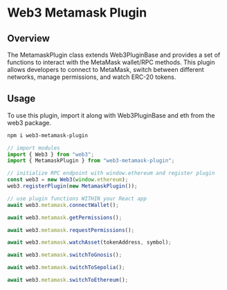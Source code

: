 # Web3 Metamask Plugin

## Overview

The MetamaskPlugin class extends Web3PluginBase and provides a set of functions to interact with the MetaMask wallet/RPC methods. This plugin allows developers to connect to MetaMask, switch between different networks, manage permissions, and watch ERC-20 tokens.

## Usage

To use this plugin, import it along with Web3PluginBase and eth from the web3 package.

```bash
npm i web3-metamask-plugin
```

```js
// import modules
import { Web3 } from "web3";
import { MetamaskPlugin } from "web3-metamask-plugin";

// initialize RPC endpoint with window.ethereum and register plugin
const web3 = new Web3(window.ethereum);
web3.registerPlugin(new MetamaskPlugin());

// use plugin functions WITHIN your React app
await web3.metamask.connectWallet();

await web3.metamask.getPermissions();

await web3.metamask.requestPermissions();

await web3.metamask.watchAsset(tokenAddress, symbol);

await web3.metamask.switchToGnosis();

await web3.metamask.switchToSepolia();

await web3.metamask.switchToEthereum();
```
